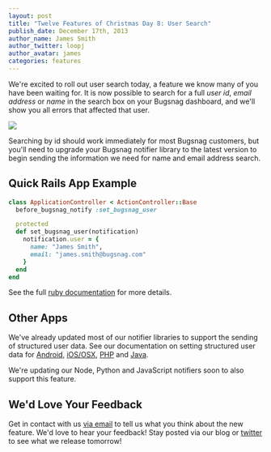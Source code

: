 ```yaml
---
layout: post
title: "Twelve Features of Christmas Day 8: User Search"
publish_date: December 17th, 2013
author_name: James Smith
author_twitter: loopj
author_avatar: james
categories: features
---
```


We're excited to roll out user search today, a feature we know many of you have been waiting for. It is now possible to search for a full *user id*, *email address* or *name* in the search box on your Bugsnag dashboard, and we'll show you all errors that affected that user.

![](/img/posts/user-search.png)

Searching by id should work immediately for most Bugsnag customers, but you'll need to upgrade your Bugsnag notifier library to the latest version to begin sending the information we need for name and email address search.

## Quick Rails App Example

```ruby
class ApplicationController < ActionController::Base
  before_bugsnag_notify :set_bugsnag_user

  protected
  def set_bugsnag_user(notification)
    notification.user = {
      name: "James Smith",
      email: "james.smith@bugsnag.com"
    }
  end
end
```

See the full [ruby documentation](https://docs.bugsnag.com/platforms/ruby/) for more details.


## Other Apps

We've already updated most of our notifier libraries to support the sending of structured user data. See our documentation on setting structured user data for [Android](https://docs.bugsnag.com/platforms/android/sdk/#identifying-users), [iOS/OSX](https://docs.bugsnag.com/platforms/ios/#identifying-users), [PHP](https://docs.bugsnag.com/platforms/php/laravel/#identifying-users) and [Java](https://docs.bugsnag.com/platforms/java/other/#identifying-users).

We're updating our Node, Python and JavaScript notifiers soon to also support this feature.


## We'd Love Your Feedback

Get in contact with us [via email](mailto:support@bugsnag.com) to tell us what you think about the new feature. We'd love to hear your feedback! Stay posted via our blog or [twitter](https://twitter.com/bugsnag) to see what we release tomorrow!
